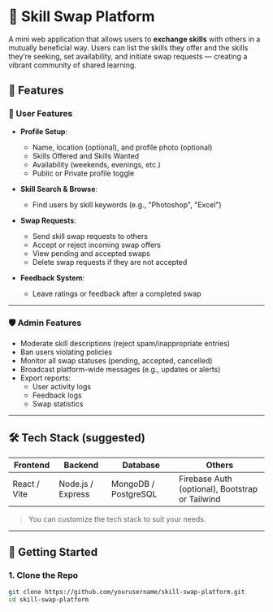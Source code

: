 # 🤝 Skill Swap Platform

A mini web application that allows users to **exchange skills** with others in a mutually beneficial way. Users can list the skills they offer and the skills they’re seeking, set availability, and initiate swap requests — creating a vibrant community of shared learning.

## 🌟 Features

### 👤 User Features
- **Profile Setup**:
  - Name, location (optional), and profile photo (optional)
  - Skills Offered and Skills Wanted
  - Availability (weekends, evenings, etc.)
  - Public or Private profile toggle

- **Skill Search & Browse**:
  - Find users by skill keywords (e.g., "Photoshop", "Excel")

- **Swap Requests**:
  - Send skill swap requests to others
  - Accept or reject incoming swap offers
  - View pending and accepted swaps
  - Delete swap requests if they are not accepted

- **Feedback System**:
  - Leave ratings or feedback after a completed swap

---

### 🛡️ Admin Features
- Moderate skill descriptions (reject spam/inappropriate entries)
- Ban users violating policies
- Monitor all swap statuses (pending, accepted, cancelled)
- Broadcast platform-wide messages (e.g., updates or alerts)
- Export reports:
  - User activity logs
  - Feedback logs
  - Swap statistics

---

## 🛠️ Tech Stack (suggested)

| Frontend        | Backend         | Database       | Others          |
|----------------|----------------|----------------|-----------------|
| React / Vite   | Node.js / Express | MongoDB / PostgreSQL | Firebase Auth (optional), Bootstrap or Tailwind |

> You can customize the tech stack to suit your needs.

---

## 🚀 Getting Started

### 1. Clone the Repo

```bash
git clone https://github.com/yourusername/skill-swap-platform.git
cd skill-swap-platform
